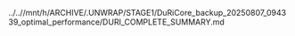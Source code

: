 ../..//mnt/h/ARCHIVE/.UNWRAP/STAGE1/DuRiCore_backup_20250807_094339_optimal_performance/DURI_COMPLETE_SUMMARY.md